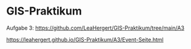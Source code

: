 # GIS-Praktikum

Aufgabe 3: https://github.com/LeaHergert/GIS-Praktikum/tree/main/A3

https://leahergert.github.io/GIS-Praktikum/A3/Event-Seite.html
